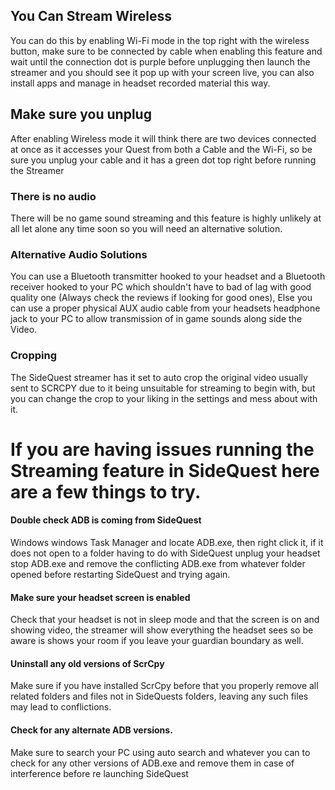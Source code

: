 ## You Can Stream Wireless

You can do this by enabling Wi-Fi mode in the top right with the wireless button, make sure to be connected by cable when enabling this feature and wait until the connection dot is purple before unplugging then launch the streamer and you should see it pop up with your screen live, you can also install apps and manage in headset recorded material this way.

## Make sure you unplug
After enabling Wireless mode it will think there are two devices connected at once as it accesses your Quest from both a Cable and the Wi-Fi, so be sure you unplug your cable and it has a green dot top right before running the Streamer

### There is no audio

There will be no game sound streaming and this feature is highly unlikely at all let alone any time soon so you will need an alternative solution.

### Alternative Audio Solutions

You can use a Bluetooth transmitter hooked to your headset and a Bluetooth receiver hooked to your PC which shouldn't have to bad of lag with good quality one (Always check the reviews if looking for good ones), Else you can use a proper physical AUX audio cable from your headsets headphone jack to your PC to allow transmission of in game sounds along side the Video.


### Cropping
The SideQuest streamer has it set to auto crop the original video usually sent to SCRCPY due to it being unsuitable for streaming to begin with, but you can change the crop to your liking in the settings and mess about with it.

# If you are having issues running the Streaming feature in SideQuest here are a few things to try.

#### Double check ADB is coming from SideQuest

Windows windows Task Manager and locate ADB.exe, then right click it, if it does not open to a folder having to do with SideQuest unplug your headset stop ADB.exe and remove the conflicting ADB.exe from whatever folder opened before restarting SideQuest and trying again.

#### Make sure your headset screen is enabled

Check that your headset is not in sleep mode and that the screen is on and showing video, the streamer will show everything the headset sees so be aware is shows your room if you leave your guardian boundary as well.

#### Uninstall any old versions of ScrCpy

Make sure if you have installed ScrCpy before that you properly remove all related folders and files not in SideQuests folders, leaving any such files may lead to conflictions.

#### Check for any alternate ADB versions.

Make sure to search your PC using auto search and whatever you can to check for any other versions of ADB.exe and remove them in case of interference before re launching SideQuest
